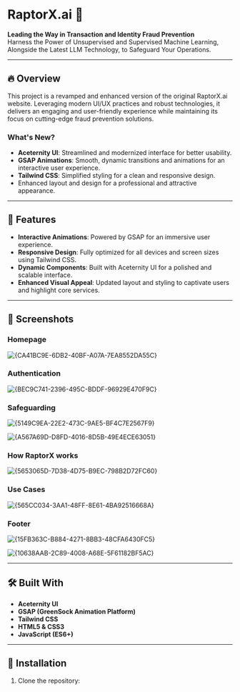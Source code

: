 # RaptorX.ai 🌟

**Leading the Way in Transaction and Identity Fraud Prevention**  
Harness the Power of Unsupervised and Supervised Machine Learning, Alongside the Latest LLM Technology, to Safeguard Your Operations.

---

## 🔥 Overview

This project is a revamped and enhanced version of the original RaptorX.ai website. Leveraging modern UI/UX practices and robust technologies, it delivers an engaging and user-friendly experience while maintaining its focus on cutting-edge fraud prevention solutions.

### **What's New?**
- **Aceternity UI**: Streamlined and modernized interface for better usability.
- **GSAP Animations**: Smooth, dynamic transitions and animations for an interactive user experience.
- **Tailwind CSS**: Simplified styling for a clean and responsive design.
- Enhanced layout and design for a professional and attractive appearance.

---

## 🎯 Features

- **Interactive Animations**: Powered by GSAP for an immersive user experience.
- **Responsive Design**: Fully optimized for all devices and screen sizes using Tailwind CSS.
- **Dynamic Components**: Built with Aceternity UI for a polished and scalable interface.
- **Enhanced Visual Appeal**: Updated layout and styling to captivate users and highlight core services.

---

## 📸 Screenshots

### Homepage
![{CA41BC9E-6DB2-40BF-A07A-7EA8552DA55C}](https://github.com/user-attachments/assets/5653ba3e-6af8-4916-aa02-9a104dea5a6e)

### Authentication
![{BEC9C741-2396-495C-BDDF-96929E470F9C}](https://github.com/user-attachments/assets/7ef180af-b31a-4b06-a5a5-1787b3735b07)

### Safeguarding
![{5149C9EA-22E2-473C-9AE5-BF4C7E2567F9}](https://github.com/user-attachments/assets/2ff126d0-2e00-471d-b29a-dc5792212cae)

![{A567A69D-D8FD-4016-8D5B-49E4ECE63051}](https://github.com/user-attachments/assets/618a9a5f-9173-4c54-b670-04dbf59281f1)

### How RaptorX works
![{5653065D-7D38-4D75-B9EC-798B2D72FC60}](https://github.com/user-attachments/assets/5d356dbb-567f-4ea8-8a94-3afadffd7454)

### Use Cases
![{565CC034-3AA1-48FF-8E61-4BA92516668A}](https://github.com/user-attachments/assets/fd279d6f-4db9-4dca-9003-46ba399742cd)

### Footer
![{15FB363C-B884-4271-8BB3-48CFA6430FC5}](https://github.com/user-attachments/assets/5bc5b826-d587-4240-a0f4-fb725b181198)

![{10638AAB-2C89-4008-A68E-5F61182BF5AC}](https://github.com/user-attachments/assets/80d7e6f1-6429-4993-bfca-67431f76aef3)

---

## 🛠️ Built With

- **Aceternity UI**
- **GSAP (GreenSock Animation Platform)**
- **Tailwind CSS**
- **HTML5 & CSS3**
- **JavaScript (ES6+)**

---

## 🚀 Installation

1. Clone the repository:
   ```bash
   
